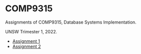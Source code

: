 # COMP9315

Assignments of COMP9315, Database Systems Implementation.  

UNSW Trimester 1, 2022.

* [Assignment 1](https://cgi.cse.unsw.edu.au/~cs9315/22T1/assignments/ass1/index.php)
* [Assignment 2](https://cgi.cse.unsw.edu.au/~cs9315/22T1/assignments/ass2/index.php)